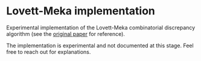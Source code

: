 # Lovett-Meka implementation

Experimental implementation of the Lovett-Meka combinatorial discrepancy algorithm (see the [original paper](https://epubs.siam.org/doi/abs/10.1137/130929400) for reference).

The implementation is experimental and not documented at this stage. Feel free to reach out for explanations.
